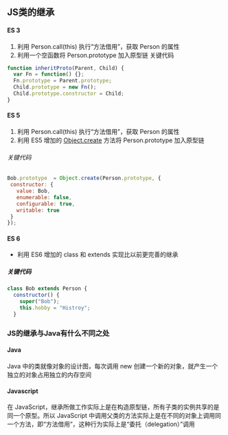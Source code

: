 ## JS类的继承
#### ES 3
1.   利用 Person.call(this) 执行“方法借用”，获取 Person 的属性
2.    利用一个空函数将 Person.prototype 加入原型链
关键代码
```js
function inheritProto(Parent, Child) {
  var Fn = function() {};
  Fn.prototype = Parent.prototype;
  Child.prototype = new Fn();
  Child.prototype.constructor = Child;
}
```
#### ES 5
 1.   利用 Person.call(this) 执行“方法借用”，获取 Person 的属性
 2.   利用 ES5 增加的 [Object.create](../JS/OOJECT_FUNC.md) 方法将 Person.prototype 加入原型链
 ###### 关键代码
 ```js
Bob.prototype  = Object.create(Person.prototype, {
  constructor: {
    value: Bob,
    enumerable: false,
    configurable: true,
    writable: true
  }
});
 ```

#### ES 6
* 利用 ES6 增加的 class 和 extends 实现比以前更完善的继承
##### 关键代码
```js
class Bob extends Person {
  constructor() {
    super("Bob");
    this.hobby = "Histroy";
  }
```

### JS的继承与Java有什么不同之处

#### Java
Java 中的类就像对象的设计图，每次调用 new 创建一个新的对象，就产生一个独立的对象占用独立的内存空间

#### Javascript
在 JavaScript，继承所做工作实际上是在构造原型链，所有子类的实例共享的是同一个原型。所以 JavaScript 中调用父类的方法实际上是在不同的对象上调用同一个方法，即“方法借用”，这种行为实际上是“委托（delegation）”调用